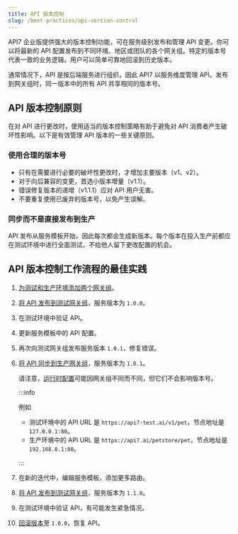 ```yaml
---
title: API 版本控制
slug: /best-practices/api-version-control
---
```


API7 企业版提供强大的版本控制功能，可在服务级别发布和管理 API 变更。你可以将最新的 API 配置发布到不同环境、地区或团队的各个网关组。特定的版本号代表一致的业务逻辑。用户可以简单可靠地回滚到历史版本。

通常情况下，API 是按后端服务进行组织，因此 API7 以服务维度管理 API。发布到网关组时，同一版本中的所有 API 共享相同的版本号。

## API 版本控制原则

在对 API 进行更改时，使用适当的版本控制策略有助于避免对 API 消费者产生破坏性影响。以下是有效管理 API 版本的一些关键原则。

### 使用合理的版本号

- 只有在需要进行必要的破坏性更改时，才增加主要版本（v1、v2）。
- 对于向后兼容的变更，首选小版本增量（v1.1）。
- 错误修复版本的递增（v1.1.1）应对 API 用户无害。
- 不要重复使用已废弃的版本号，以免产生误解。

### 同步而不是直接发布到生产

API 发布从服务模板开始，因此每次都会生成新版本。每个版本在投入生产前都应在测试环境中进行全面测试，不给他人留下更改配置的机会。

## API 版本控制工作流程的最佳实践

1. [为测试和生产环境添加两个网关组](../getting-started/add-gateway-group.md)。
2. [将 API 发布到测试网关组](../getting-started/publish-service.md)，服务版本为 `1.0.0`。
3. 在测试环境中验证 API。
4. 更新服务模板中的 API 配置。
5. 再次向测试网关组发布服务版本 `1.0.1`，修复错误。
6. [将 API 同步到生产网关组](../getting-started//sync-service.md)，服务版本为 `1.0.1`。

    请注意，[运行时配置](../key-concepts/services.md#运行时配置)可能因网关组不同而不同，但它们不会影响版本号。

    :::info

    例如

    - 测试环境中的 API URL 是 `https://api7-test.ai/v1/pet`，节点地址是 `127.0.0.1:80`。
    - 生产环境中的 API URL 是 `https://api7.ai/petstore/pet`，节点地址是 `192.168.0.1:80`。

    :::

7. 在新的迭代中，编辑服务模板，添加更多路由。
8. [将 API 发布到测试网关组](../getting-started/publish-service.md)，服务版本为 `1.1.0`。
9. 在测试环境中验证 API，有可能发生紧急情况。
10. [回滚版本](../getting-started/rollback-service.md)至 `1.0.0`，恢复 API。
